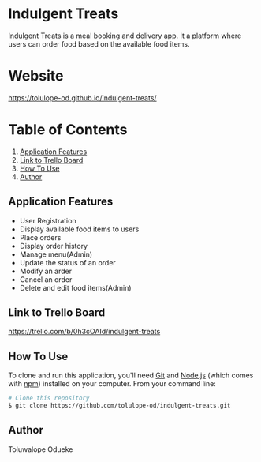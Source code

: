 # Indulgent Treats

Indulgent Treats is a meal booking and delivery app. It a platform where users can order food based on the available food items.

# Website

https://tolulope-od.github.io/indulgent-treats/

# Table of Contents

1. <a href="#application-features">Application Features</a>
2. <a href="#trello-board">Link to Trello Board</a>
3. <a href="#how-to-use">How To Use</a>
4. <a href="#author">Author</a>

## Application Features

- User Registration
- Display available food items to users
- Place orders
- Display order history
- Manage menu(Admin)
- Update the status of an order
- Modify an arder
- Cancel an order
- Delete and edit food items(Admin)

## Link to Trello Board

https://trello.com/b/0h3cOAId/indulgent-treats

## How To Use

To clone and run this application, you'll need [Git](https://git-scm.com) and [Node.js](https://nodejs.org/en/download/) (which comes with [npm](http://npmjs.com)) installed on your computer. From your command line:

```bash
# Clone this repository
$ git clone https://github.com/tolulope-od/indulgent-treats.git
```

## Author

Toluwalope Odueke
